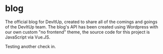 # blog
The official blog for DevItUp, created to share all of the comings and goings of the DevItUp team. The blog's API has been created using Wordpress with our own custom "no frontend" theme, the source code for this project is JavaScript via Vue.JS.

Testing another check in.